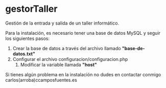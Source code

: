 gestorTaller
============

Gestión de la entrada y salida de un taller informático.

Para la instalación, es necesario tener una base de datos MySQL y seguir los siguientes pasos:
1. Crear la base de datos a través del archivo llamado **"base-de-datos.txt"**
2. Configurar el archivo configuracion/configuracion.php
	1. Modificar la variable llamada **"host"**

Si tienes algún problema en la instalación no dudes en contactar conmigo carlos(arroba)ccamposfuentes.es